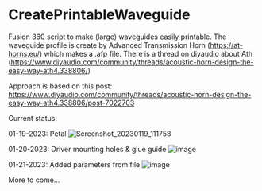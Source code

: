 # CreatePrintableWaveguide

Fusion 360 script to make (large) waveguides easily printable. The waveguide profile is create by Advanced Transmission Horn (https://at-horns.eu/) which makes a .afp file.
There is a thread on diyaudio about Ath (https://www.diyaudio.com/community/threads/acoustic-horn-design-the-easy-way-ath4.338806/)

Approach is based on this post: https://www.diyaudio.com/community/threads/acoustic-horn-design-the-easy-way-ath4.338806/post-7022703

Current status:

01-19-2023: Petal
![Screenshot_20230119_111758](https://user-images.githubusercontent.com/44003942/213574790-abd2473b-97b5-438c-bc57-b0de4a11ff13.png)

01-20-2023: Driver mounting holes & glue guide
![image](https://user-images.githubusercontent.com/44003942/213812553-c574785c-e9ea-44f2-af94-7911fdec15be.png)

01-21-2023: Added parameters from file
![image](https://user-images.githubusercontent.com/44003942/213865302-409682d7-2b58-4e13-9a36-2aefd52325eb.png)



More to come...
